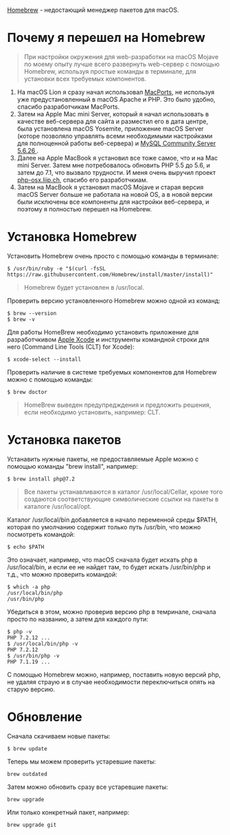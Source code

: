 [Homebrew](https://brew.sh) - недостающий менеджер пакетов для macOS.

# Почему я перешел на Homebrew

> При настройки окружения для web-разработки на macOS Mojave по моему опыту лучше всего развернуть web-сервер с помощью Homebrew, используя простые команды в терминале, для установки всех требуемых компонентов.

1. На macOS Lion я сразу начал использовал [MacPorts](https://www.macports.org), не используя уже предустановленный в macOS Apache и PHP. Это было удобно, спасибо разработчикам MacPorts.
2. Затем на Apple Mac mini Server, который я начал использовать в качестве веб-сервера для сайта и разместил его в дата центре, была установлена macOS Yosemite, приложение macOS Server (которе позволяло управлять всеми необходимыми настройками для полноценной работы веб-сервера) и  [MySQL Community Server 5.6.26 ](https://dev.mysql.com/downloads/mysql/5.6.html#downloads).
3. Далее на Apple MacBook я установил все тоже самое, что и на Mac mini Server. Затем мне потребовалось обновить PHP 5.5 до 5.6, и затем до 7.1, что вызвало трудности. И меня очень выручил проект [php-osx.liip.ch](https://php-osx.liip.ch), спасибо его разработчкиам.
4. Затем на MacBook я установил macOS Mojave и старая версия macOS Server больше не работала на новой OS, а в новой версии были исключены все компоненты для настройки веб-сервера, и поэтому я полностью перешел на Homebrew.

# Установка Homebrew

Установить Homebrew очень просто c помощью команды в терминале:

    $ /usr/bin/ruby -e "$(curl -fsSL https://raw.githubusercontent.com/Homebrew/install/master/install)"

> Homebrew будет установлен в /usr/local.

Проверить версию установленного Homebrew можно одной из команд:

    $ brew --version
    $ brew -v

Для работы HomeBrew необходимо установить приложение для разработчкивом [Apple Xcode](https://developer.apple.com/xcode/) и инструменты командной строки для него (Command Line Tools (CLT) for Xcode):

    $ xcode-select --install

Проверить наличие в системе требуемых компонентов для Homebrew можно с помощью команды:

    $ brew doctor
    
> HomeBrew выведен предупредждения и предложить решения, если необходимо установить, например: CLT.

#  Установка пакетов

Устанавить нужные пакеты, не предоставляемые Apple можно с помощью команды "brew install", например: 

    $ brew install php@7.2

>  Все пакеты устанавливаются в каталог /usr/local/Cellar, кроме того создаются соответствующие символические ссылки на пакеты в каталоге /usr/local/opt. 

Каталог /usr/local/bin добавляется в начало переменной среды $PATH, которая по умолчанию содержит только путь /usr/bin, что можно посмотреть командой:

    $ echo $PATH
    
Это означает, например, что macOS сначала будет искать php в /usr/local/bin, и если ее не найдет там, то будет искать /usr/bin/php и т.д., что можно проверить командой:

    $ which -a php
    /usr/local/bin/php
    /usr/bin/php

Убедиться в этом, можно проверив версию php в темринале, сначала просто по названию, а затем для каждого пути:

    $ php -v
    PHP 7.2.12 ...
    $ /usr/local/bin/php -v
    PHP 7.2.12
    $ /usr/bin/php -v
    PHP 7.1.19 ...

С помощью Homebrew можно, например, поставить новую версий php, не удаляя страую и в случае необходимости переключиться опять на старую версию.

# Обновление

Сначала скачиваем новые пакеты:

    $ brew update
    
Теперь мы можем проверить устаревшие пакеты:

    brew outdated
    
Затем можно обновить сразу все устаревшие пакеты:

    brew upgrade
    
Или только конкретный пакет, например:

    brew upgrade git
